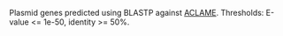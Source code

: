 Plasmid genes predicted using BLASTP against [ACLAME](http://aclame.ulb.ac.be/). Thresholds: E-value <= 1e-50, identity >= 50%.
